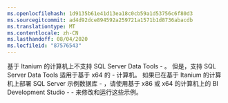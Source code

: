```yaml
---
ms.openlocfilehash: 1d9135b61e41d13ea18c0cb59a1d53756c6f80d3
ms.sourcegitcommit: ad4d92dce894592a259721a1571b1d8736abacdb
ms.translationtype: MT
ms.contentlocale: zh-CN
ms.lasthandoff: 08/04/2020
ms.locfileid: "87576543"
---
```

基于 Itanium 的计算机上不支持 SQL Server Data Tools \- 。 但是，支持 SQL Server Data Tools 适用于基于 x64 的 \- 计算机。 如果已在基于 Itanium 的计算机上部署 SQL Server 示例数据库 \- ，请使用基于 x86 或 x64 的计算机上的 BI Development Studio \- \- 来修改和运行这些示例。
